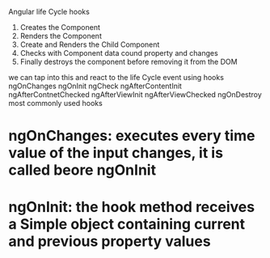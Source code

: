 Angular life Cycle hooks

1. Creates the Component
2. Renders the Component
3. Create and Renders the Child Component
4. Checks with Component data cound property and changes
5. Finally destroys the component before removing it from the DOM

we can tap into this and react to the life Cycle event using hooks
ngOnChanges
ngOnInit
ngCheck
ngAfterContentInit
ngAfterContnetChecked
ngAfterViewInit
ngAfterViewChecked
ngOnDestroy
most commonly used hooks

# ngOnChanges: executes every time value of the input changes, it is called beore ngOnInit

# ngOnInit: the hook method receives a Simple object containing current and previous property values
